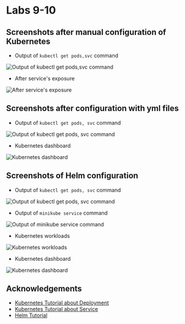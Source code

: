 # Labs 9-10

## Screenshots after manual configuration of Kubernetes

- Output of ```kubectl get pods,svc``` command

![Output of kubectl get pods,svc command](https://i.ibb.co/F4T4YXC/Screenshot-2021-09-19-at-12-56-07.png)

- After service's exposure

![After service's exposure](https://i.ibb.co/CsnN5qP/Screenshot-2021-09-19-at-12-55-41.png)

## Screenshots after configuration with yml files 

- Output of ```kubectl get pods, svc``` command

![Output of kubectl get pods, svc command](https://i.ibb.co/mNx8dDw/Screenshot-2021-09-19-at-21-16-19.png)

- Kubernetes dashboard

![Kubernetes dashboard](https://i.ibb.co/7KkzYNc/Screenshot-2021-09-19-at-21-18-55.png)

## Screenshots of Helm configuration

- Output of ```kubectl get pods, svc``` command

![Output of kubectl get pods, svc command](https://i.ibb.co/F3StmyQ/Screenshot-2021-09-20-at-13-17-08.png)

- Output of ```minikube service``` command

![Output of minikube service command](https://i.ibb.co/hFZwBCS/Screenshot-2021-09-20-at-13-17-55.png)

- Kubernetes workloads

![Kubernetes workloads](https://i.ibb.co/0jwJVNg/Screenshot-2021-09-20-at-13-16-05.png)

- Kubernetes dashboard

![Kubernetes dashboard](https://i.ibb.co/LQ7TSMZ/Screenshot-2021-09-20-at-13-16-28.png)

## Acknowledgements

- [Kubernetes Tutorial about Deployment](https://kubernetes.io/docs/concepts/workloads/controllers/deployment/)
- [Kubernetes Tutorial about Service](https://kubernetes.io/docs/concepts/services-networking/service/)
- [Helm Tutorial](https://opensource.com/article/20/5/helm-charts)